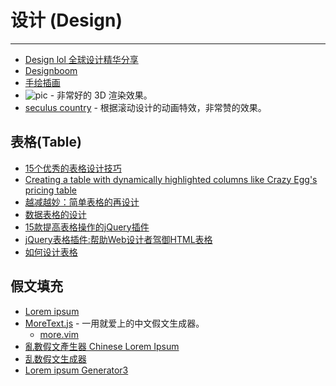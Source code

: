 
# 设计 (Design)

----

* [Design lol 全球设计精华分享](http://designlol.net/)
* [Designboom](http://cn.designboom.com/)
* [手绘插画](http://q.163.com/lazy-draw/)
* ![pic](http://www.simppa.fi/blog/gallery/) - 非常好的 3D 渲染效果。
* [seculus country](http://www.seculuscountry.com.br/) - 根据滚动设计的动画特效，非常赞的效果。

## 表格(Table)

* [15个优秀的表格设计技巧](http://article.yeeyan.org/view/155461/108136)
* [Creating a table with dynamically highlighted columns like Crazy Egg's pricing table](http://www.askthecssguy.com/2007/08/creating_a_table_with_dynamica.html)
* [越减越妙：简单表格的再设计](http://www.junchenwu.com/2007/02/redesign_a_simple_table.html)
* [数据表格的设计](http://focusec.cn/index.php/%E6%95%B0%E6%8D%AE%E8%A1%A8%E6%A0%BC%E7%9A%84%E8%AE%BE%E8%AE%A1/)
* [15款提高表格操作的jQuery插件](http://blog.bingo929.com/15-jquery-plugins-for-better-table-manipulation.html/comment-page-1)
* [jQuery表格插件:帮助Web设计者驾御HTML表格](http://www.webjx.com/javascript/jsajax-23161.html)
* [如何设计表格](http://www.logosky.net/webpage/artreview/small_chart_20051224.htm)


## 假文填充

* [Lorem ipsum](http://zh.wikipedia.org/zh-cn/Lorem_ipsum)
* [MoreText.js](http://more.handlino.com/) - 一用就爱上的中文假文生成器。
    * [more.vim](http://github.com/c9s/more.vim)
* [亂數假文產生器 Chinese Lorem Ipsum](http://www.richyli.com/tool/loremipsum/)
* [乱数假文生成器](http://bugunow.com/lipsum/)
* [Lorem ipsum Generator3](http://www.lorem-ipsum.info/generator3)
